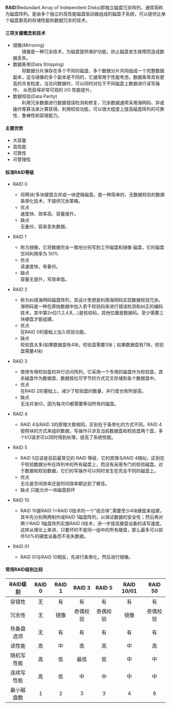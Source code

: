 **RAID**(Redundant Array of Independent Disks)即独立磁盘冗余阵列，通常简称为磁盘阵列。是由多个独立的高性能磁盘驱动器组成的磁盘子系统，可以提供比单个磁盘更高的存储性能和数据冗余的技术。

#### 三项关键概念和技术
- 镜像(Mirroring)  
  &emsp;&emsp;镜像是一种冗余技术，为磁盘提供保护功能，防止磁盘发生故障而造成数据丢失。
- 数据条带(Data Stripping)  
  &emsp;&emsp;将数据分片保存在多个不同的磁盘，多个数据分片共同组成一个完整数据副本，这与镜像的多个副本是不同的，它通常用于性能考虑。数据条带具有更高的并发粒度，当访问数据时，可以同时对位于不同磁盘上数据进行读写操作， 从而获得非常可观的 I/O 性能提升。
- 数据校验(Data Parity)  
  &emsp;&emsp;利用冗余数据进行数据错误检测和修复，冗余数据通常采用海明码、异或操作等算法来计算获得。利用校验功能，可以很大程度上提高磁盘阵列的可靠性、鲁棒性和容错能力。

#### 主要优势  
  - 大容量
  - 高性能
  - 可靠性
  - 可管理性

#### 标准RAID等级
  - RAID 0  
    - 将两块/多块硬盘合并成一块逻辑磁盘。是一种简单的、无数据校验的数据条带化技术，不提供冗余策略。  
    - 优点  
      速度快、效率高、容量提升。  
    - 缺点  
      无备份，容易丢失数据。

  - RAID 1  
    - 称为镜像，它将数据完全一致地分别写到工作磁盘和镜像 磁盘，它的磁盘空间利用率为 50% 
    - 优点  
      读速度快，有备份。  
    - 缺点  
      容量无提升，写效率低。  
  - RAID 2  
    - 称为纠错海明码磁盘阵列，其设计思想是利用海明码实现数据校验冗余。海明码是一种在原始数据中加入若干校验码来进行错误检测和纠正的编码技术，其中第2n位(1,2,4,8,…)是校验码，其他位置是数据码。至少需要三块硬盘才能组建。
    - 优点  
      在RAID 0的基础上加入校验功能。  
    - 缺点  
      校验盘太多(如果数据盘有4块，校验盘需要3块；如果数据盘有7块，校验盘需要4块)
    
  - RAID 3  
    - 使用专用校验盘的并行访问阵列，它采用一个专用的磁盘作为校验盘，其余磁盘作为数据盘，数据按位可字节的方式交叉存储到各个数据盘中。
    - 优点  
      在RAID 2的基础上，减少了校验盘的数量，并行度也有所提高。  
    - 缺点  
      无法并发IO，因为每次IO都需要牵动所有的磁盘。
  - RAID 4  
    - RAID 4与RAID 3的原理大致相同，区别在于条带化的方式不同。RAID 4按照块的方式来组织数据，写操作只涉及当前数据盘和校验盘两个盘，多个I/O请求可以同时得到处理，提高了系统性能。
    
  - RAID 5
    - RAID 5应该是目前最常见的 RAID 等级，它的原理与RAID 4相似，区别在于校验数据分布在阵列中的所有磁盘上，而没有采用专门的校验磁盘。对于数据和校验数据，它们的写操作可以同时发生在完全不同的磁盘上。
    - 优点  
      无论是空间效率还是时间效率都达到了极佳。
    - 缺点
      只能允许一块磁盘损坏

  - RAID 10  
    - RAID 10是RAID 1+RAID 0技术的一个“组合体”,需要至少4块硬盘来组建，其中先分别两两制作成RAID 1磁盘阵列，以保证数据的安全性；然后再对两个RAID 1磁盘阵列实施RAID 0技术，进一步提高硬盘设备的读写速度。这样从理论上来讲，只要坏的不是同一组中的所有硬盘，那么最多可以损坏50%的硬盘设备而不丢失数据。  
  - RAID 01
    - RAID 01与RAID 10相反，先进行条带化，然后进行镜像。

#### 常用RAID级别比较  
  |RAID级别|RAID 0|RAID 1|RAID 3|RAID 5|RAID 10/01|RAID 50|
  |:---:|:---:|:---:|:---:|:---:|:---:|:---:|
  |容错性|无|有|有|有|有|有|
  |冗余性|无|镜像|奇偶校验|奇偶校验|镜像|奇偶校验|
  |热备盘选项|无|有|有|有|有|有|
  |读性能|高|中|高|高|中|高|
  |随机写性能|高|低|最低|低|中|中|
  |连续写性能|高|低|中|中|中|中|
  |最小磁盘数|1|2|3|3|4|6|
